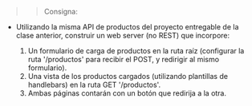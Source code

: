 > > Consigna:

- Utilizando la misma API de productos del proyecto entregable de la clase anterior, construir un web server (no REST) que incorpore:

  1. Un formulario de carga de productos en la ruta raíz (configurar la ruta '/productos' para recibir el POST, y redirigir al mismo formulario).
  2. Una vista de los productos cargados (utilizando plantillas de handlebars) en la ruta GET '/productos'.
  3. Ambas páginas contarán con un botón que redirija a la otra.
